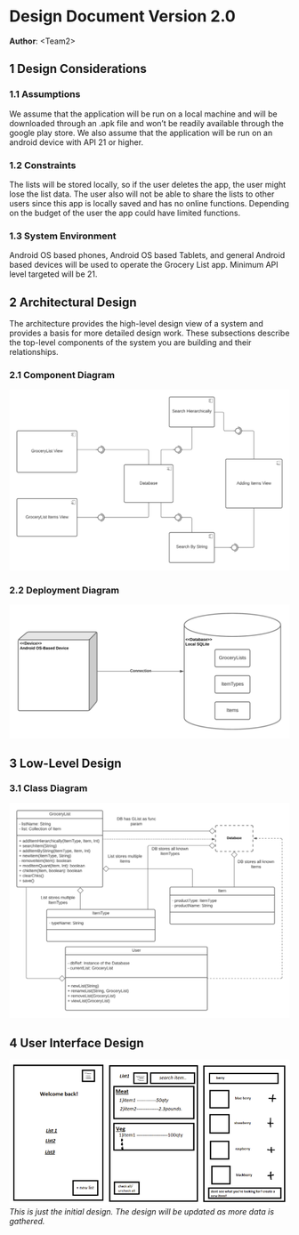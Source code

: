# Design Document Version 2.0

**Author**: \<Team2\>

## 1 Design Considerations

### 1.1 Assumptions

We assume that the application will be run on a local machine and will be downloaded through an .apk file and won’t be readily available through the google play store. We also assume that the application will be run on an android device with API 21 or higher.

### 1.2 Constraints

The lists will be stored locally, so if the user deletes the app, the user might lose the list data. The user also will not be able to share the lists to other users since this app is locally saved and has no online functions. Depending on the budget of the user the app could have limited functions.

### 1.3 System Environment

Android OS based phones, Android OS based Tablets, and general Android based devices will be used to operate the Grocery List app. Minimum API level targeted will be 21.

## 2 Architectural Design

The architecture provides the high-level design view of a system and provides a basis for more detailed design work. These subsections describe the top-level components of the system you are building and their relationships.

### 2.1 Component Diagram

![Component Diagram](./images/ComponentDiagram.png)

### 2.2 Deployment Diagram

![Deployment Diagram](./images/DeloyonmentDiagram.png)

## 3 Low-Level Design

### 3.1 Class Diagram

![Class Diagram](./images/TeamDesign.png)


## 4 User Interface Design
![UI Design](./images/MockUpDesign.png)\
*This is just the initial design. The design will be updated as more data is gathered.*
